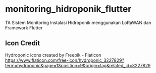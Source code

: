# monitoring_hidroponik_flutter

TA Sistem Monitoring Instalasi Hidroponik menggunakan LoRaWAN dan Framework Flutter

## Icon Credit
Hydroponic icons created by Freepik - Flaticon
https://www.flaticon.com/free-icon/hydroponic_3227829?term=hydroponic&page=1&position=9&origin=tag&related_id=3227829